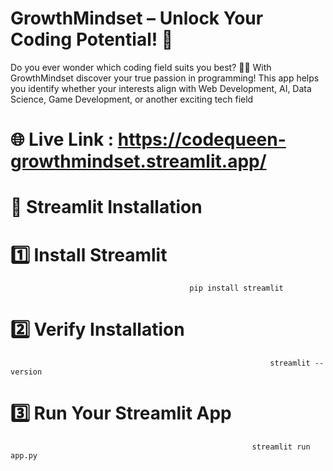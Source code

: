 # GrowthMindset – Unlock Your Coding Potential! 🚀
Do you ever wonder which coding field suits you best? 🤔💡
With GrowthMindset discover your true passion in programming! This app helps you identify whether your interests align with Web Development, AI, Data Science, Game Development, or another exciting tech field

# 🌐 Live Link : https://codequeen-growthmindset.streamlit.app/

# 📌 Streamlit Installation 

# 1️⃣ Install Streamlit

                                            pip install streamlit


# 2️⃣ Verify Installation

                                                              streamlit --version


# 3️⃣ Run Your Streamlit App

                                                          streamlit run app.py
